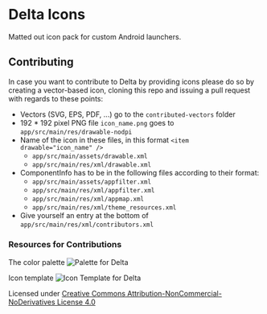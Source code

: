 <p align="center">
	<div style="text-align: center; margin: 120px 0">
	<img src="https://github.com/Delta-Icons/android/raw/master/delta-logo.png" alt="">
</div>
</p>

# Delta Icons
Matted out icon pack for custom Android launchers.

## Contributing
In case you want to contribute to Delta by providing icons please do so by creating a vector-based icon, cloning this repo and issuing a pull request with regards to these points:
- Vectors (SVG, EPS, PDF, ...) go to the `contributed-vectors` folder
- 192 * 192 pixel PNG file `icon_name.png` goes to `app/src/main/res/drawable-nodpi`
- Name of the icon in these files, in this format `<item drawable="icon_name" />`
	- `app/src/main/assets/drawable.xml` 
	- `app/src/main/res/xml/drawable.xml`
- ComponentInfo has to be in the following files according to their format:
	- `app/src/main/assets/appfilter.xml`
	- `app/src/main/res/xml/appfilter.xml`
	- `app/src/main/res/xml/appmap.xml`
	- `app/src/main/res/xml/theme_resources.xml`
- Give yourself an entry at the bottom of `app/src/main/res/xml/contributors.xml`

### Resources for Contributions
The color palette
![Palette for Delta](https://github.com/Delta-Icons/android/raw/master/palette.svg)

Icon template
![Icon Template for Delta](https://github.com/Delta-Icons/android/raw/master/template.svg)

Licensed under [Creative Commons Attribution-NonCommercial-NoDerivatives License 4.0](https://creativecommons.org/licenses/by-nc-nd/4.0/)